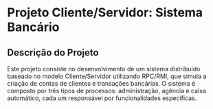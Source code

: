 # Projeto Cliente/Servidor: Sistema Bancário

## Descrição do Projeto

Este projeto consiste no desenvolvimento de um sistema distribuído baseado no modelo Cliente/Servidor utilizando RPC/RMI, que simula a criação de contas de clientes e transações bancárias. O sistema é composto por três tipos de processos: administração, agência e caixa automático, cada um responsável por funcionalidades específicas.
